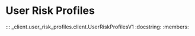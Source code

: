 # User Risk Profiles

::: _client.user_risk_profiles.client.UserRiskProfilesV1
    :docstring:
    :members:
